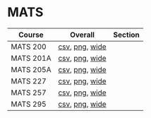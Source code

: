 # MATS

| Course | Overall | Section |
| ------ | ------- | ------- |
| MATS 200 | [csv](https://github.com/UCSD-Historical-Enrollment-Data/2023Fall/blob/main/overall/MATS%20200.csv), [png](https://raw.githubusercontent.com/UCSD-Historical-Enrollment-Data/2023Fall/main/plot_overall/MATS%20200.png), [wide](https://raw.githubusercontent.com/UCSD-Historical-Enrollment-Data/2023Fall/main/plot_overall_wide/MATS%20200.png) |  |
| MATS 201A | [csv](https://github.com/UCSD-Historical-Enrollment-Data/2023Fall/blob/main/overall/MATS%20201A.csv), [png](https://raw.githubusercontent.com/UCSD-Historical-Enrollment-Data/2023Fall/main/plot_overall/MATS%20201A.png), [wide](https://raw.githubusercontent.com/UCSD-Historical-Enrollment-Data/2023Fall/main/plot_overall_wide/MATS%20201A.png) |  |
| MATS 205A | [csv](https://github.com/UCSD-Historical-Enrollment-Data/2023Fall/blob/main/overall/MATS%20205A.csv), [png](https://raw.githubusercontent.com/UCSD-Historical-Enrollment-Data/2023Fall/main/plot_overall/MATS%20205A.png), [wide](https://raw.githubusercontent.com/UCSD-Historical-Enrollment-Data/2023Fall/main/plot_overall_wide/MATS%20205A.png) |  |
| MATS 227 | [csv](https://github.com/UCSD-Historical-Enrollment-Data/2023Fall/blob/main/overall/MATS%20227.csv), [png](https://raw.githubusercontent.com/UCSD-Historical-Enrollment-Data/2023Fall/main/plot_overall/MATS%20227.png), [wide](https://raw.githubusercontent.com/UCSD-Historical-Enrollment-Data/2023Fall/main/plot_overall_wide/MATS%20227.png) |  |
| MATS 257 | [csv](https://github.com/UCSD-Historical-Enrollment-Data/2023Fall/blob/main/overall/MATS%20257.csv), [png](https://raw.githubusercontent.com/UCSD-Historical-Enrollment-Data/2023Fall/main/plot_overall/MATS%20257.png), [wide](https://raw.githubusercontent.com/UCSD-Historical-Enrollment-Data/2023Fall/main/plot_overall_wide/MATS%20257.png) |  |
| MATS 295 | [csv](https://github.com/UCSD-Historical-Enrollment-Data/2023Fall/blob/main/overall/MATS%20295.csv), [png](https://raw.githubusercontent.com/UCSD-Historical-Enrollment-Data/2023Fall/main/plot_overall/MATS%20295.png), [wide](https://raw.githubusercontent.com/UCSD-Historical-Enrollment-Data/2023Fall/main/plot_overall_wide/MATS%20295.png) |  |
